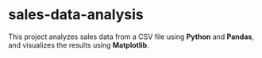 # sales-data-analysis
This project analyzes sales data from a CSV file using **Python** and **Pandas**, and visualizes the results using **Matplotlib**.
